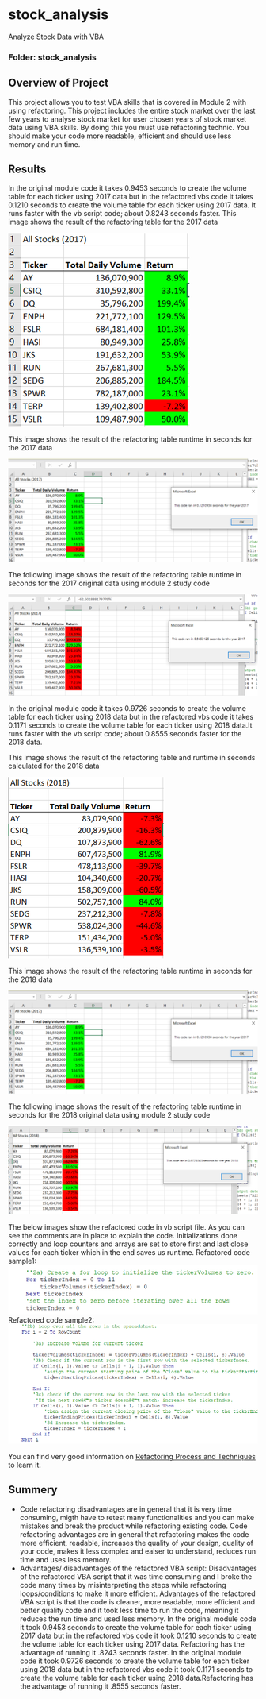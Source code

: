 # stock_analysis
Analyze Stock Data with VBA
### Folder: stock_analysis
## Overview of Project
This project allows you to test VBA skills that is covered in Module 2 with using refactoring. This project includes the entire stock market over the last few years to analyse stock market for user chosen years of stock market data using VBA skills. By doing this you must use refactoring technic. You should make your code more readable, efficient and should use less memory and run time.

## Results
In the original module code it takes 0.9453 seconds to create the volume table for each ticker using 2017 data but in the refactored vbs code it takes 0.1210 seconds to create the volume table for each ticker using 2017 data. It runs faster with the vb script code; about 0.8243 seconds faster.
This image shows the result of the refactoring table for the 2017 data

![This image shows the result of the refactoring table for the 2017 data](resources/2017_refactored_stockanalysistable.PNG)

This image shows the result of the refactoring table runtime in seconds for the 2017 data

![This image shows the result of the refactoring table runtime in seconds for the 2017 data](resources/VBA_Challenge_2017.PNG)

The following image shows the result of the refactoring table runtime in seconds for the 2017 original data using module 2 study code

![The following image shows the result of the refactoring table runtime in seconds for the 2017 original data using module 2 study code ](resources/2017_orig_stockanalysisRuntime.PNG)

In the original module code it takes 0.9726 seconds to create the volume table for each ticker using 2018 data but in the refactored vbs code it takes 0.1171 seconds to create the volume table for each ticker using 2018 data.It runs faster with the vb script code; about 0.8555 seconds faster for the 2018 data.

This image shows the result of the refactoring table and runtime in seconds calculated for the 2018 data

![This image shows the result of the refactoring table and runtime in seconds calculated for the 2018 data](resources/2018_refactored_stockanalysistable.PNG)

This image shows the result of the refactoring table runtime in seconds for the 2018 data

![This image shows the result of the refactoring table runtime in seconds for the 2018 data](resources/VBA_Challenge_2017.PNG)

The following image shows the result of the refactoring table runtime in seconds for the 2018 original data using module 2 study code

![The following image shows the result of the refactoring table runtime in seconds for the 2018 original data using module 2 study code ](resources/2018_orig_stockanalysisRuntime.PNG)

The below images show the refactored code in vb script file. As you can see the comments are in place to explain the code. Initializations done correctly and loop counters and arrays are set to store first and last close values for each ticker which in the end saves us runtime.
Refactored code sample1:
![Refactored code sample1: ](resources/refactoredCodeSample1.PNG)
Refactored code sample2:
![Refactored code sample2: ](resources/refactoredCodeSample2.PNG)

You can find very good information on [Refactoring Process and Techniques ](https://refactoring.guru/refactoring) to learn it.

## Summery

- Code refactoring disadvantages are in general that it is very time consuming, migth have to retest many functionalities and you can make mistakes and break the product while refactoring existing code. 
Code refactoring advantages are in general that refactoring makes the code more efficient, readable, increases the quality of your design, quality of your code, makes it less complex and eaiser to understand, reduces run time and uses less memory.
- Advantages/ disadvantages of the refactored VBA script:
Disadvantages of the refactored VBA script that it was time consuming and I broke the code many times by misinterpreting the steps while refactoring loops/conditions to make it more efficient.
Advantages of the refactored VBA script is that the code is cleaner, more readable, more efficient and better quality code and it took less time to run the code, meaning it reduces the run time and used less memory. 
In the original module code it took 0.9453 seconds to create the volume table for each ticker using 2017 data but in the refactored vbs code it took 0.1210 seconds to create the volume table for each ticker using 2017 data. Refactoring has the advantage of running it .8243 seconds faster.
In the original module code it took 0.9726 seconds to create the volume table for each ticker using 2018 data but in the refactored vbs code it took 0.1171 seconds to create the volume table for each ticker using 2018 data.Refactoring has the advantage of running it .8555 seconds faster.